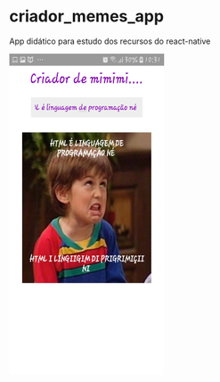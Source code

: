 # criador_memes_app

<p>App didático para estudo dos recursos do react-native</p>
<img src="img1.jpeg" alt="demo img" width="278px" height="576"/>
